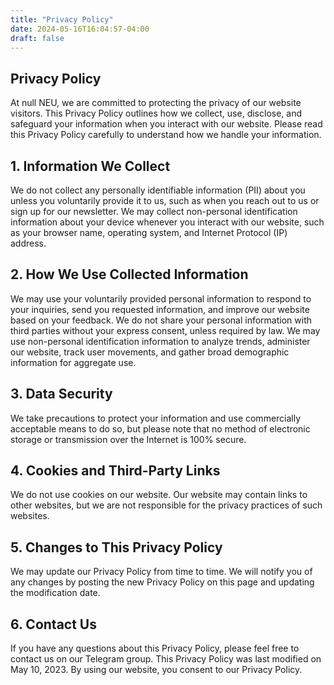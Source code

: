 ```yaml
---
title: "Privacy Policy"
date: 2024-05-16T16:04:57-04:00
draft: false
---
```

## Privacy Policy

At null NEU, we are committed to protecting the privacy of our website visitors. This Privacy Policy outlines how we collect, use, disclose, and safeguard your information when you interact with our website. Please read this Privacy Policy carefully to understand how we handle your information.

## 1. Information We Collect
We do not collect any personally identifiable information (PII) about you unless you voluntarily provide it to us, such as when you reach out to us or sign up for our newsletter. We may collect non-personal identification information about your device whenever you interact with our website, such as your browser name, operating system, and Internet Protocol (IP) address.

## 2. How We Use Collected Information
We may use your voluntarily provided personal information to respond to your inquiries, send you requested information, and improve our website based on your feedback. We do not share your personal information with third parties without your express consent, unless required by law.
We may use non-personal identification information to analyze trends, administer our website, track user movements, and gather broad demographic information for aggregate use.

## 3. Data Security
We take precautions to protect your information and use commercially acceptable means to do so, but please note that no method of electronic storage or transmission over the Internet is 100% secure.

## 4. Cookies and Third-Party Links
We do not use cookies on our website. Our website may contain links to other websites, but we are not responsible for the privacy practices of such websites.

## 5. Changes to This Privacy Policy
We may update our Privacy Policy from time to time. We will notify you of any changes by posting the new Privacy Policy on this page and updating the modification date.

## 6. Contact Us
If you have any questions about this Privacy Policy, please feel free to contact us on our Telegram group.
This Privacy Policy was last modified on May 10, 2023.
By using our website, you consent to our Privacy Policy.
